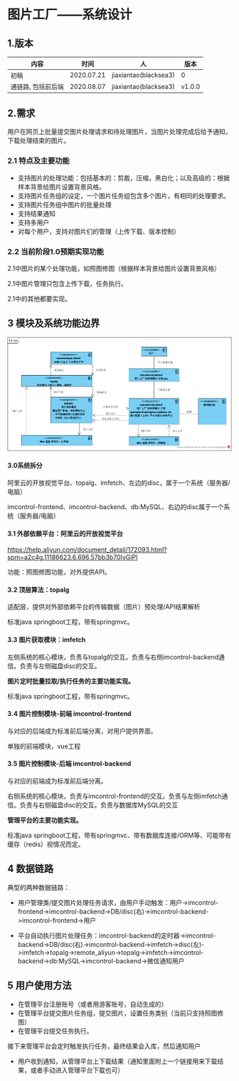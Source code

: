 # 图片工厂——系统设计

## 1.版本

| 内容               | 时间       | 人                    | 版本   |
| ------------------ | ---------- | --------------------- | ------ |
| 初稿               | 2020.07.21 | jiaxiantao(blacksea3) | 0      |
| 通链路, 包括前后端 | 2020.08.07 | jiaxiantao(blacksea3) | v1.0.0 |

## 2.需求

用户在网页上批量提交图片处理请求和待处理图片，当图片处理完成后给予通知，下载处理结束的图片。

### 2.1 特点及主要功能

- 支持图片的处理功能：包括基本的：剪裁，压缩，黑白化；以及高级的：根据样本背景给图片设置背景风格。
- 支持图片任务组的设定，一个图片任务组包含多个图片，有相同的处理要求。
- 支持图片任务组中图片的批量处理
- 支持结果通知
- 支持多用户
- 对每个用户，支持对图片们的管理（上传下载、版本控制）

### 2.2 当前阶段1.0预期实现功能

2.1中图片的某个处理功能，如照图修图（根据样本背景给图片设置背景风格）

2.1中图片管理只包含上传下载，任务执行。

2.1中的其他都要实现。



## 3 模块及系统功能边界

![1595343420718](systemdesign图1.png)

#### 3.0系统拆分

阿里云的开放视觉平台、topalg、imfetch、左边的disc，属于一个系统（服务器/电脑）

imcontrol-frontend、imcontrol-backend、db:MySQL、右边的disc属于一个系统（服务器/电脑）



#### 3.1 外部依赖平台：阿里云的开放视觉平台

https://help.aliyun.com/document_detail/172093.html?spm=a2c4g.11186623.6.696.57bb3b70IyGiPI 

功能：照图修图功能，对外提供API。

#### 3.2 顶层算法：topalg

适配层，提供对外部依赖平台的传输数据（图片）预处理/API结果解析

标准java springboot工程，带有springmvc。



#### 3.3 图片获取模块：imfetch

左侧系统的核心模块，负责与topalg的交互。负责与右侧imcontrol-backend通信。负责与左侧磁盘disc的交互。

**图片定时批量拉取/执行任务的主要功能实现。**

标准java springboot工程，带有springmvc。



#### 3.4 图片控制模块-前端 imcontrol-frontend

与对应的后端成为标准前后端分离，对用户提供界面。

单独的前端模块，vue工程



#### 3.5 图片控制模块-后端 imcontrol-backend

与对应的前端成为标准前后端分离。

右侧系统的核心模块，负责与imcontrol-frontend的交互。负责与左侧imfetch通信。负责与右侧磁盘disc的交互。负责与数据库MySQL的交互

**管理平台的主要功能实现。**

标准java springboot工程，带有springmvc、带有数据库连接/ORM等、可能带有缓存（redis）视情况而定。



## 4 数据链路

典型的两种数据链路：

- 用户管理类/提交图片处理任务请求，由用户手动触发：用户->imcontrol-frontend->imcontrol-backend->DB/disc(右)->imcontrol-backend->imcontrol-frontend->用户

- 平台自动执行图片处理任务：imcontrol-backend的定时器->imcontrol-backend->DB/disc(右)->imcontrol-backend->imfetch->disc(左)->imfetch->topalg->remote_aliyun->topalg->imfetch->imcontrol-backend->db:MySQL->imcontrol-backend->微信通知用户



## 5 用户使用方法

- 在管理平台注册账号（或者用游客账号，自动生成的）
- 在管理平台提交图片任务组，提交图片，设置任务类别（当前只支持照图修图）
- 在管理平台提交任务执行。

接下来管理平台会定时触发执行任务，最终结果会入库，然后通知用户

- 用户收到通知，从管理平台上下载结果（通知里面附上一个链接用来下载结果，或者手动进入管理平台下载也可）

